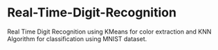 # Real-Time-Digit-Recognition
Real Time Digit Recognition using KMeans for color extraction and KNN Algorithm for classification using MNIST dataset.

